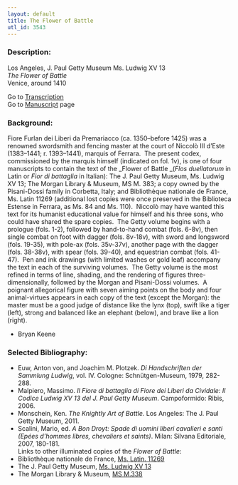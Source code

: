 ```yaml
---
layout: default
title: The Flower of Battle
utl_id: 3543
---
```


###  Description:

Los Angeles, J. Paul Getty Museum Ms. Ludwig XV 13<br>
_The Flower of Battle_<br>
Venice, around 1410

Go to [Transcription](https://centerfordigitalhumanities.github.io/Newberry-Italian-paleography/transcriptions/312)<br>
Go to [Manuscript](https://centerfordigitalhumanities.github.io/Newberry-Italian-paleography/www/record.html?id=312) page 

###  Background:

Fiore Furlan dei Liberi da Premariacco (ca. 1350–before 1425) was a renowned swordsmith and fencing master at the court of Niccolò III d’Este (1383–1441; r. 1393–1441), marquis of Ferrara.  The present codex, commissioned by the marquis himself (indicated on fol. 1v), is one of four manuscripts to contain the text of the _Flower of Battle _(_Flos duellatorum_ in Latin or _Fior di battaglia_ in Italian): The J. Paul Getty Museum, Ms. Ludwig XV 13; The Morgan Library & Museum, MS M. 383; a copy owned by the Pisani-Dossi family in Corbetta, Italy; and Bibliothèque nationale de France, Ms. Latin 11269 (additional lost copies were once preserved in the Biblioteca Estense in Ferrara, as Ms. 84 and Ms. 110).  Niccolò may have wanted this text for its humanist educational value for himself and his three sons, who could have shared the spare copies.  The Getty volume begins with a prologue (fols. 1-2), followed by hand-to-hand combat (fols. 6-8v), then single combat on foot with dagger (fols. 8v-18v), with sword and longsword (fols. 19-35), with pole-ax (fols. 35v-37v), another page with the dagger (fols. 38-38v), with spear (fols. 39-40), and equestrian combat (fols. 41-47).  Pen and ink drawings (with limited washes or gold leaf) accompany the text in each of the surviving volumes.  The Getty volume is the most refined in terms of line, shading, and the rendering of figures three-dimensionally, followed by the Morgan and Pisani-Dossi volumes.  A poignant allegorical figure with seven aiming points on the body and four animal-virtues appears in each copy of the text (except the Morgan): the master must be a good judge of distance like the lynx (top), swift like a tiger (left), strong and balanced like an elephant (below), and brave like a lion (right).
- Bryan Keene

###  Selected Bibliography:
-  Euw, Anton von, and Joachim M. Plotzek. _Di Handschriften der Sammlung Ludwig_, vol. IV. Cologne: Schnütgen-Museum, 1979, 282-288.<br>
- Malpiero, Massimo. _Il Fiore di battaglia di Fiore dei Liberi da Cividale: Il Codice Ludwig XV 13 del J. Paul Getty Museum_. Campoformido: Ribis, 2006.<br>
- Monschein, Ken. _The Knightly Art of Battle._ Los Angeles: The J. Paul Getty Museum, 2011.<br>
- Scalini, Mario, ed. _A Bon Droyt: Spade di uomini liberi cavalieri e santi (Epées d’hommes libres, chevaliers et saints)_. Milan: Silvana Editoriale, 2007, 180-181.<br>
Links to other illuminated copies of the _Flower of Battle_:<br>
- Bibliothèque nationale de France, [Ms. Latin. 11269](https://gallica.bnf.fr/ark:/12148/btv1b8514426f.r=Ms.%20latin%2011269?rk=21459;2)<br>
- The J. Paul Getty Museum, [Ms. Ludwig XV 13](http://www.getty.edu/art/collection/objects/1443/unknown-fiore-furlan-dei-liberi-da-premariacco-il-fior-di-battaglia-italian-about-1410/)<br>
- The Morgan Library & Museum, [MS M.338](https://www.themorgan.org/manuscript/77302)

